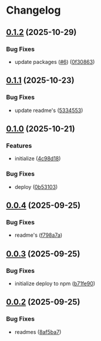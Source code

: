 # Changelog

## [0.1.2](https://github.com/TuwaIO/orbit/compare/orbit-evm-v0.1.1...orbit-evm-v0.1.2) (2025-10-29)


### Bug Fixes

* update packages ([#6](https://github.com/TuwaIO/orbit/issues/6)) ([0f30863](https://github.com/TuwaIO/orbit/commit/0f30863b1d90d931180fe1bea04132c980df3a2f))

## [0.1.1](https://github.com/TuwaIO/orbit/compare/orbit-evm-v0.1.0...orbit-evm-v0.1.1) (2025-10-23)


### Bug Fixes

* update readme's ([5334553](https://github.com/TuwaIO/orbit/commit/5334553164f38f4faaad086bce1d80a6d1ae5add))

## [0.1.0](https://github.com/TuwaIO/orbit/compare/orbit-evm-v0.0.4...orbit-evm-v0.1.0) (2025-10-21)


### Features

* initialize ([4c98d18](https://github.com/TuwaIO/orbit/commit/4c98d18e74e3b6494c65a06d0224403600792e2b))


### Bug Fixes

* deploy ([0b53103](https://github.com/TuwaIO/orbit/commit/0b53103638e074f353d151f20c94c51d1dbc9b60))

## [0.0.4](https://github.com/TuwaIO/satellite-connect/compare/orbit-evm-v0.0.3...orbit-evm-v0.0.4) (2025-09-25)


### Bug Fixes

* readme's ([f798a7a](https://github.com/TuwaIO/satellite-connect/commit/f798a7a8b6779f0c912b215cee3e56c2f0f623d8))

## [0.0.3](https://github.com/TuwaIO/satellite-connect/compare/orbit-evm-v0.0.2...orbit-evm-v0.0.3) (2025-09-25)


### Bug Fixes

* initialize deploy to npm ([b71fe90](https://github.com/TuwaIO/satellite-connect/commit/b71fe901d1eadfc065689d6c1054535fdffc7308))

## [0.0.2](https://github.com/TuwaIO/satellite-connect/compare/orbit-evm-v0.0.1...orbit-evm-v0.0.2) (2025-09-25)


### Bug Fixes

* readmes ([8af5ba7](https://github.com/TuwaIO/satellite-connect/commit/8af5ba76f248b2d5386322999904d21ced4220f4))
